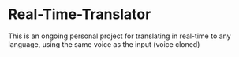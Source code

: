 # Real-Time-Translator
This is an ongoing personal project for translating in real-time to any language, using the same voice as the input (voice cloned)
